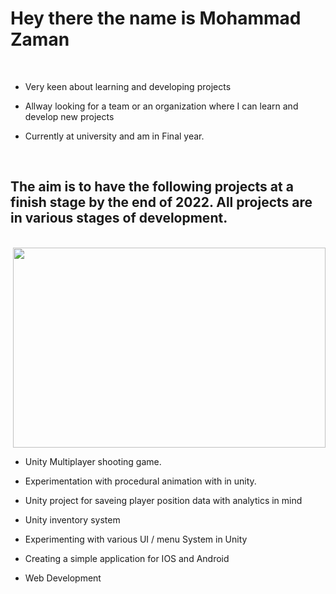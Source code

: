 # Hey there the name is Mohammad Zaman

<br>


* Very keen about learning and developing projects

* Allway looking for a team or an organization where I can learn and develop new projects

* Currently at university and am in Final year. 

<br>

<H2> The aim is to have the following projects at a finish stage by the end of 2022. All projects are in various stages of development. </h2>
<br>

<div align="right" alt="GIF">
  <img src="https://media.giphy.com/media/dWesBcTLavkZuG35MI/giphy.gif" width="500" height="320"/>
</div>

* Unity Multiplayer shooting game.

* Experimentation with procedural animation with in unity. 

* Unity project for saveing player position data with analytics in mind

* Unity inventory system

* Experimenting with various UI / menu System in Unity 

* Creating a simple application for IOS and Android
 
* Web Development
